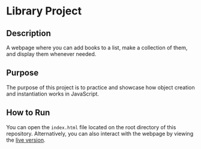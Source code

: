 # Library Project

## Description
A webpage where you can add books to a list, make a collection of them, and display them
whenever needed.

## Purpose
The purpose of this project is to practice and showcase how object creation and instantiation works in JavaScript.

## How to Run
You can open the `index.html` file located on the root directory of this repository.
Alternatively, you can also interact with the webpage by viewing the [live version](https://jonathanbernal.github.io/library/).
